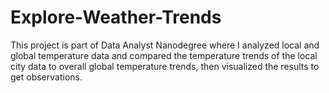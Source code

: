 # Explore-Weather-Trends
This project is part of Data Analyst Nanodegree where I analyzed local and global temperature data and compared the temperature trends of the local city data to overall global temperature trends, then visualized the results to get observations.
